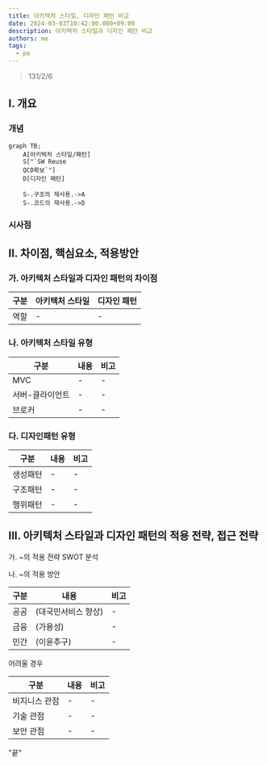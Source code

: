 ```yaml
---
title: 아키텍처 스타일, 디자인 패턴 비교
date: 2024-03-03T10:42:00.000+09:00
description: 아키텍처 스타일과 디자인 패턴 비교
authors: me
tags:
  - pe
---
```


> 131/2/6

## I. 개요

### 개념

```mermaid
graph TB;
    A[아키텍처 스타일/패턴]
    S["`SW Reuse
    QCD확보`"]
    D[디자인 패턴]

    S-.구조의 재사용.->A
    S-.코드의 재사용.->D
```

### 시사점

## II. 차이점, 핵심요소, 적용방안

### 가. 아키텍처 스타일과 디자인 패턴의 차이점

| 구분 | 아키텍처 스타일 | 디자인 패턴 |
| ---- | --------------- | ----------- |
| 역할 | -               | -           |

### 나. 아키텍처 스타일 유형

| 구분            | 내용 | 비고 |
| --------------- | ---- | ---- |
| MVC             | -    | -    |
| 서버-클라이언트 | -    | -    |
| 브로커          | -    | -    |

### 다. 디자인패턴 유형

| 구분     | 내용 | 비고 |
| -------- | ---- | ---- |
| 생성패턴 | -    | -    |
| 구조패턴 | -    | -    |
| 행위패턴 | -    | -    |

## III. 아키텍처 스타일과 디자인 패턴의 적용 전략, 접근 전략

가. ~의 적용 전략
SWOT 분석

나. ~의 적용 방안

| 구분 | 내용                | 비고 |
| ---- | ------------------- | ---- |
| 공공 | (대국민서비스 향상) | -    |
| 금융 | (가용성)            | -    |
| 민간 | (이윤추구)          | -    |

어려울 경우

| 구분          | 내용 | 비고 |
| ------------- | ---- | ---- |
| 비지니스 관점 | -    | -    |
| 기술 관점     | -    | -    |
| 보안 관점     | -    | -    |

"끝"
